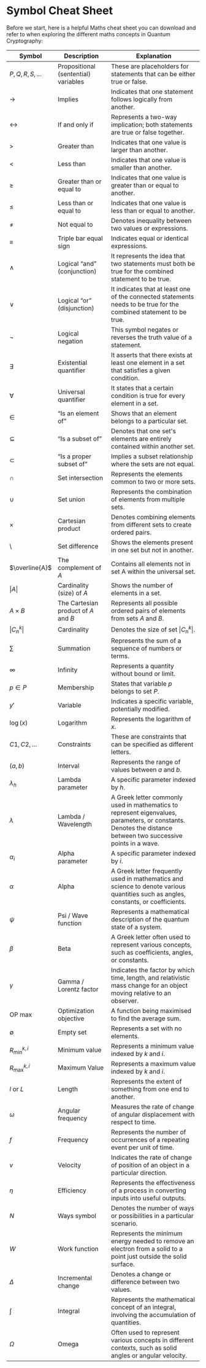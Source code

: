 # Symbol Cheat Sheet

Before we start, here is a helpful Maths cheat sheet you can download and refer to when exploring the different maths concepts in Quantum Cryptography:


| Symbol                  | Description                           | Explanation                                                                                                                                                        |
| ----------------------- | ------------------------------------- | ------------------------------------------------------------------------------------------------------------------------------------------------------------------ |
| $P, Q, R, S, ...$       | Propositional (sentential) variables  | These are placeholders for statements that can be either true or false.                                                                                            |
| $\rightarrow$           | Implies                               | Indicates that one statement follows logically from another.                                                                                                       |
| $\leftrightarrow$       | If and only if                        | Represents a two-way implication; both statements are true or false together.                                                                                      |
| $>$                     | Greater than                          | Indicates that one value is larger than another.                                                                                                                   |
| $<$                     | Less than                             | Indicates that one value is smaller than another.                                                                                                                  |
| $\geq$                  | Greater than or equal to              | Indicates that one value is greater than or equal to another.                                                                                                      |
| $\leq$                  | Less than or equal to                 | Indicates that one value is less than or equal to another.                                                                                                         |
| $\neq$                  | Not equal to                          | Denotes inequality between two values or expressions.                                                                                                              |
| $\equiv$                | Triple bar equal sign                 | Indicates equal or identical expressions.                                                                                                                          |
| $\land$                 | Logical “and” (conjunction)           | It represents the idea that two statements must both be true for the combined statement to be true.                                                                |
| $\lor$                  | Logical “or” (disjunction)            | It indicates that at least one of the connected statements needs to be true for the combined statement to be true.                                                 |
| $\lnot$                 | Logical negation                      | This symbol negates or reverses the truth value of a statement.                                                                                                    |
| $\exists$               | Existential quantifier                | It asserts that there exists at least one element in a set that satisfies a given condition.                                                                       |
| $\forall$               | Universal quantifier                  | It states that a certain condition is true for every element in a set.                                                                                             |
| $\in$                   | “Is an element of”                    | Shows that an element belongs to a particular set.                                                                                                                 |
| $\subseteq$             | “Is a subset of”                      | Denotes that one set's elements are entirely contained within another set.                                                                                         |
| $\subset$               | “Is a proper subset of”               | Implies a subset relationship where the sets are not equal.                                                                                                        |
| $\cap$                  | Set intersection                      | Represents the elements common to two or more sets.                                                                                                                |
| $\cup$                  | Set union                             | Represents the combination of elements from multiple sets.                                                                                                         |
| $\times$                | Cartesian product                     | Denotes combining elements from different sets to create ordered pairs.                                                                                            |
| $\setminus$             | Set difference                        | Shows the elements present in one set but not in another.                                                                                                          |
| $\overline{A}$          | The complement of $A$                 | Contains all elements not in set A within the universal set.                                                                                                       |
| $\|A\|$                 | Cardinality (size) of $A$             | Shows the number of elements in a set.                                                                                                                             |
| $A \times B$            | The Cartesian product of $A$﻿ and $B$ | Represents all possible ordered pairs of elements from sets $A$﻿ and $B$﻿.                                                                                         |
| $\vert C_{n}^{k} \vert$ | Cardinality                           | Denotes the size of set $\vert C_{n}^{k} \vert$﻿.                                                                                                                  |
| $\sum$                  | Summation                             | Represents the sum of a sequence of numbers or terms.                                                                                                              |
| $\infty$                | Infinity                              | Represents a quantity without bound or limit.                                                                                                                      |
| $p \in P$               | Membership                            | States that variable $p$﻿ belongs to set $P$﻿.                                                                                                                     |
| $y'$                    | Variable                              | Indicates a specific variable, potentially modified.                                                                                                               |
| $\log(x)$               | Logarithm                             | Represents the logarithm of $x$﻿.                                                                                                                                  |
| $C1, C2, …$             | Constraints                           | These are constraints that can be specified as different letters.                                                                                                  |
| $(a, b)$                | Interval                              | Represents the range of values between $a$﻿ and $b$﻿.                                                                                                              |
| $\lambda_h$             | Lambda parameter                      | A specific parameter indexed by $h$﻿.                                                                                                                              |
| $\lambda$               | Lambda / Wavelength                   | A Greek letter commonly used in mathematics to represent eigenvalues, parameters, or constants.  <br>Denotes the distance between two successive points in a wave. |
| $\alpha_i$              | Alpha parameter                       | A specific parameter indexed by $i$﻿.                                                                                                                              |
| $\alpha$                | Alpha                                 | A Greek letter frequently used in mathematics and science to denote various quantities such as angles, constants, or coefficients.                                 |
| $\psi$                  | Psi / Wave function                   | Represents a mathematical description of the quantum state of a system.                                                                                            |
| $\beta$                 | Beta                                  | A Greek letter often used to represent various concepts, such as coefficients, angles, or constants.                                                               |
| $\gamma$                | Gamma / Lorentz factor                | Indicates the factor by which time, length, and relativistic mass change for an object moving relative to an observer.                                             |
| $\text{OP max}$         | Optimization objective                | A function being maximised to find the average sum.                                                                                                                |
| $\emptyset$             | Empty set                             | Represents a set with no elements.                                                                                                                                 |
| $R_{\text{min}}^{k,i}$  | Minimum value                         | Represents a minimum value indexed by $k$﻿ and $i$﻿.                                                                                                               |
| $R_{\text{max}}^{k,i}$  | Maximum Value                         | Represents a maximum value indexed by $k$﻿ and $i$﻿.                                                                                                               |
| $l$﻿ or $L$             | Length                                | Represents the extent of something from one end to another.                                                                                                        |
| $\omega$                | Angular frequency                     | Measures the rate of change of angular displacement with respect to time.                                                                                          |
| $f$                     | Frequency                             | Represents the number of occurrences of a repeating event per unit of time.                                                                                        |
| $v$                     | Velocity                              | Indicates the rate of change of position of an object in a particular direction.                                                                                   |
| $\eta$                  | Efficiency                            | Represents the effectiveness of a process in converting inputs into useful outputs.                                                                                |
| $N$                     | Ways symbol                           | Denotes the number of ways or possibilities in a particular scenario.                                                                                              |
| $W$                     | Work function                         | Represents the minimum energy needed to remove an electron from a solid to a point just outside the solid surface.                                                 |
| $\Delta$                | Incremental change                    | Denotes a change or difference between two values.                                                                                                                 |
| $\int$                  | Integral                              | Represents the mathematical concept of an integral, involving the accumulation of quantities.                                                                      |
| $\Omega$                | Omega                                 | Often used to represent various concepts in different contexts, such as solid angles or angular velocity.                                                          |
